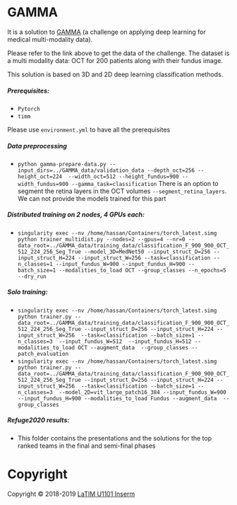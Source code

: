 # GAMMA
It is a solution to [GAMMA](https://aistudio.baidu.com/aistudio/competition/detail/90) (a challenge on applying deep learning for medical multi-modality data).

Please refer to the link above to get the data of the challenge. The dataset is a multi modality data: OCT for 200 patients along with their fundus image. 

This solution is based on 3D and 2D deep learning classification methods. 

##### Prerequisites:
- `Pytorch`
- `timm`

Please use `environment.yml` to have all the prerequisites

##### Data preprocessing
- `python gamma-prepare-data.py --input_dirs=../GAMMA_data/validation_data --depth_oct=256 --height_oct=224  --width_oct=512 --height_fundus=900 --width_fundus=900 --gamma_task=classification`
There is an option to segment the retina layers in the OCT volumes `--segment_retina_layers`. We can not provide the models trained for this part

##### Distributed training on 2 nodes, 4 GPUs each:
- `singularity exec --nv /home/hassan/Containers/torch_latest.simg python trainer_multidist.py --nodes=2 --gpus=4 --nr=0 --data_root=../GAMMA_data/training_data/classification_F_900_900_OCT_512_224_256_Seg_True --model_3D=MedNet50 --input_struct_D=256 --input_struct_H=224 --input_struct_W=256 --task=classification --n_classes=1 --input_fundus_W=900 --input_fundus_H=900 --batch_size=1 --modalities_to_load OCT --group_classes --n_epochs=5 --dry_run`

##### Solo training:
- `singularity exec --nv /home/hassan/Containers/torch_latest.simg python trainer.py --data_root=../GAMMA_data/training_data/classification_F_900_900_OCT_512_224_256_Seg_True --input_struct_D=256 --input_struct_H=224 --input_struct_W=256  --task=classification --batch_size=1 --n_classes=3  --input_fundus_W=512  --input_fundus_H=512 --modalities_to_load OCT --augment_data  --group_classes --patch_evaluation`
- `singularity exec --nv /home/hassan/Containers/torch_latest.simg python trainer.py --data_root=../GAMMA_data/training_data/classification_F_900_900_OCT_512_224_256_Seg_True --input_struct_D=256 --input_struct_H=224 --input_struct_W=256  --task=classification --batch_size=1 --n_classes=3  --model_2D=vit_large_patch16_384 --input_fundus_W=900  --input_fundus_H=900 --modalities_to_load Fundus --augment_data  --group_classes`

##### Refuge2020 results:
- This folder contains the presentations and the solutions for the top ranked teams in the final and semi-final phases 

# Copyright
Copyright © 2018-2019 [LaTIM U1101 Inserm](http://latim.univ-brest.fr/)

